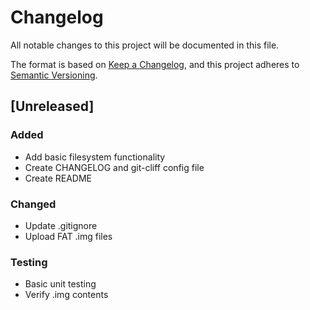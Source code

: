 # Changelog

All notable changes to this project will be documented in this file.

The format is based on [Keep a Changelog](https://keepachangelog.com/en/1.0.0/),
and this project adheres to [Semantic Versioning](https://semver.org/spec/v2.0.0.html).

## [Unreleased]

### Added

- Add basic filesystem functionality
- Create CHANGELOG and git-cliff config file
- Create README

### Changed

- Update .gitignore
- Upload FAT .img files

### Testing

- Basic unit testing
- Verify .img contents

<!-- generated by git-cliff -->
